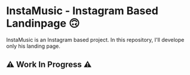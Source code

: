 # InstaMusic - Instagram Based Landinpage 🙃

InstaMusic is an Instagram based project. In this repository, I'll develope only his landing page.

## ⚠ Work In Progress ⚠
